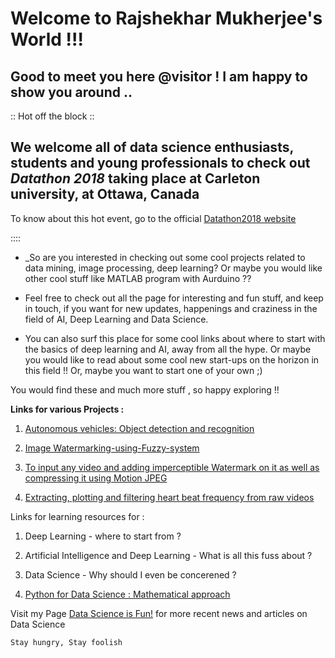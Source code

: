 # Welcome to Rajshekhar Mukherjee's World !!! #

## Good to meet you here @visitor ! I am happy to show you around .. ##

:: Hot off the block ::

## We welcome all of data science enthusiasts, students and young professionals to check out _Datathon 2018_ taking place at Carleton university, at Ottawa, Canada ##

To know about this hot event, go to the official [Datathon2018 website](https://datathon2018.weebly.com)

:::: 

- _So are you interested in checking out some cool projects related to data mining, image processing, deep learning? 
Or maybe you would like other cool stuff like MATLAB program with Aurduino ?? 

- Feel free to check out all the page for interesting and fun stuff, and keep in touch, if you want for new updates,
happenings and craziness in the field of AI, Deep Learning and Data Science.

- You can also surf this place for some cool links about where to start with the basics of deep learning and AI, 
away from all the hype.
Or maybe you would like to read about some cool new start-ups on the horizon in this field !! 
Or, maybe you want to start one of your own ;)

You would find these and much more stuff , so happy exploring !! 


**Links for various Projects :**

1. [Autonomous vehicles: Object detection and recognition](https://github.com/rajshekharM/vehicle-classifier-and-pedestrian-tracker)

2. [Image Watermarking-using-Fuzzy-system](https://github.com/rajshekharM/Watermarking-using-Fuzzy-system)

3. [To input any video and adding imperceptible Watermark on it as well as compressing it 
using Motion JPEG](https://github.com/rajshekharM/Watermark-and-motion-jpeg-compressed-video-processing)

4. [Extracting, plotting and filtering heart beat frequency from raw videos](https://github.com/rajshekharM/Heart-beat-frequency-extracted-from-videos-)

Links for learning resources for :

1. Deep Learning - where to start from ?

2. Artificial Intelligence and Deep Learning - What is all this fuss about ?

3. Data Science - Why should I even be concerened ?

4. [Python for Data Science : Mathematical approach](https://github.com/rajshekharM/Python-for-Probability-Statistics-and-Machine-Learning)



Visit my Page [Data Science is Fun!](https://www.facebook.com/datascienceisfun) for more recent news and articles on Data Science 

`Stay hungry, Stay foolish`

